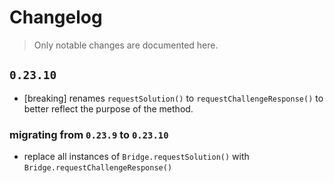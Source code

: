 # Changelog

> Only notable changes are documented here.

## `0.23.10`

- [breaking] renames `requestSolution()` to `requestChallengeResponse()` to better reflect the purpose of the method.

### migrating from `0.23.9` to `0.23.10`

- replace all instances of `Bridge.requestSolution()` with `Bridge.requestChallengeResponse()`
